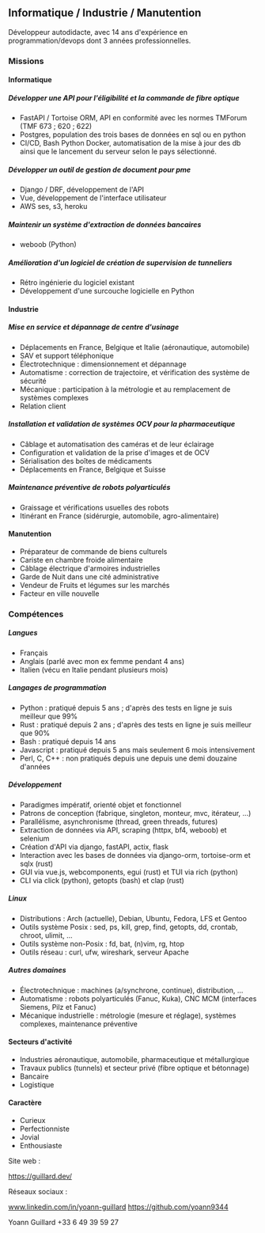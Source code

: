 ## Informatique / Industrie / Manutention

Développeur autodidacte, avec 14 ans d'expérience en programmation/devops dont 3 années professionnelles.


### Missions
#### Informatique
##### Développer une API pour l'éligibilité et la commande de fibre optique
- FastAPI / Tortoise ORM, API en conformité avec les normes TMForum (TMF 673 ; 620 ; 622)
- Postgres, population des trois bases de données en sql ou en python
- CI/CD, Bash Python Docker, automatisation de la mise à jour des db ainsi que le lancement du serveur selon le pays sélectionné.

##### Développer un outil de gestion de document pour pme
- Django / DRF, développement de l'API
- Vue, développement de l'interface utilisateur
- AWS ses, s3, heroku


##### Maintenir un système d'extraction de données bancaires
- weboob (Python)

##### Amélioration d'un logiciel de création de supervision de tunneliers
- Rétro ingénierie du logiciel existant
- Développement d'une surcouche logicielle en Python


#### Industrie
##### Mise en service et dépannage de centre d'usinage
- Déplacements en France, Belgique et Italie (aéronautique, automobile)
- SAV et support téléphonique
- Électrotechnique : dimensionnement et dépannage
- Automatisme : correction de trajectoire, et vérification des système de sécurité
- Mécanique : participation à la métrologie et au remplacement de systèmes complexes
- Relation client

##### Installation et validation de systèmes OCV pour la pharmaceutique
- Câblage et automatisation des caméras et de leur éclairage
- Configuration et validation de la prise d'images et de OCV
- Sérialisation des boîtes de médicaments
- Déplacements en France, Belgique et Suisse

##### Maintenance préventive de robots polyarticulés
- Graissage et vérifications usuelles des robots
- Itinérant en France (sidérurgie, automobile, agro-alimentaire)

#### Manutention
- Préparateur de commande de biens culturels
- Cariste en chambre froide alimentaire
- Câblage électrique d'armoires industrielles
- Garde de Nuit dans une cité administrative
- Vendeur de Fruits et légumes sur les marchés
- Facteur en ville nouvelle

### Compétences
##### Langues
- Français
- Anglais (parlé avec mon ex femme pendant 4 ans)
- Italien (vécu en Italie pendant plusieurs mois)

##### Langages de programmation
- Python : pratiqué depuis 5 ans ; d'après des tests en ligne je suis meilleur que 99%
- Rust : pratiqué depuis 2 ans ; d'après des tests en ligne je suis meilleur que 90%
- Bash : pratiqué depuis 14 ans
- Javascript : pratiqué depuis 5 ans mais seulement 6 mois intensivement
- Perl, C, C++ : non pratiqués depuis une depuis une demi douzaine d'années

##### Développement
- Paradigmes impératif, orienté objet et fonctionnel
- Patrons de conception (fabrique, singleton, monteur, mvc, itérateur, ...)
- Parallélisme, asynchronisme (thread, green threads, futures)
- Extraction de données via API, scraping (httpx, bf4, weboob) et selenium
- Création d'API via django, fastAPI, actix, flask
- Interaction avec les bases de données via django-orm, tortoise-orm et sqlx (rust)
- GUI via vue.js, webcomponents, egui (rust) et TUI via rich (python)
- CLI via click (python), getopts (bash) et clap (rust)

##### Linux
- Distributions : Arch (actuelle), Debian, Ubuntu, Fedora, LFS et Gentoo
- Outils système Posix : sed, ps, kill, grep, find, getopts, dd, crontab, chroot, ulimit, ...
- Outils système non-Posix : fd, bat, (n)vim, rg, htop
- Outils réseau : curl, ufw, wireshark, serveur Apache

##### Autres domaines
- Électrotechnique : machines (a/synchrone, continue), distribution, ...
- Automatisme : robots polyarticulés (Fanuc, Kuka), CNC MCM (interfaces Siemens, Pilz et Fanuc)
- Mécanique industrielle : métrologie (mesure et réglage), systèmes complexes, maintenance préventive

#### Secteurs d'activité
- Industries aéronautique, automobile, pharmaceutique et métallurgique
- Travaux publics (tunnels) et secteur privé (fibre optique et bétonnage)
- Bancaire
- Logistique


#### Caractère
- Curieux
- Perfectionniste
- Jovial
- Enthousiaste


Site web :

https://guillard.dev/


Réseaux sociaux :

www.linkedin.com/in/yoann-guillard
https://github.com/yoann9344


Yoann Guillard
+33 6 49 39 59 27
